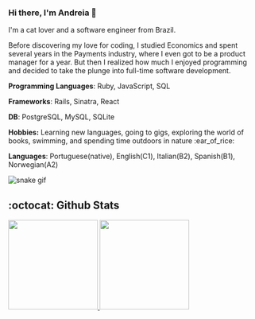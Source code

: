 ### Hi there, I'm Andreia 👋

<p>I'm a cat lover and a software engineer from Brazil.</p>
<p>
  Before discovering my love for coding, I studied Economics and spent several years in the Payments industry, where I even got to be a product manager for a year. But then I realized how much I enjoyed programming and decided to take the plunge into full-time software development.
</p>

<p><b>Programming Languages</b>: Ruby, JavaScript, SQL</p>
<p><b>Frameworks</b>: Rails, Sinatra, React</p>
<p><b>DB</b>: PostgreSQL, MySQL, SQLite</p>
<p><b>Hobbies:</b> Learning new languages, going to gigs, exploring the world of books, swimming, and spending time outdoors in nature :ear_of_rice:</p>
<p><b>Languages</b>: Portuguese(native), English(C1), Italian(B2), Spanish(B1), Norwegian(A2)</p>

![snake gif](https://github.com/andreiaptarifa/andreiaptarifa/blob/output/github-contribution-grid-snake.svg)

## :octocat: Github Stats
<p>
  <a href="https://github.com/andreiaptarifa">
    <img height="180em" src="https://github-readme-stats-eight-theta.vercel.app/api?username=andreiaptarifa&show_icons=true&theme=midnight-purple&include_all_commits=true&count_private=true"/>
    <img height="180em" src="https://github-readme-stats-eight-theta.vercel.app/api/top-langs/?username=andreiaptarifa&layout=compact&langs_count=6&theme=midnight-purple"/>
  </a>
</p>
